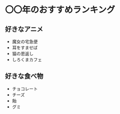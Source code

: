# 〇〇年のおすすめランキング


## 好きなアニメ
- 魔女の宅急便
- 耳をすませば
- 猫の恩返し
- しろくまカフェ

## 好きな食べ物
- チョコレート
- チーズ
- 飴
- グミ

